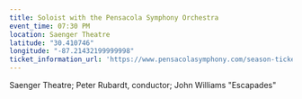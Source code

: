 ```yaml
---
title: Soloist with the Pensacola Symphony Orchestra
event_time: 07:30 PM
location: Saenger Theatre
latitude: "30.410746"
longitude: "-87.21432199999998"
ticket_information_url: 'https://www.pensacolasymphony.com/season-tickets/events/?e=998&Movie%20Music%20of%20John%20Williams'
---
```

Saenger Theatre;
Peter Rubardt, conductor;
John Williams "Escapades"